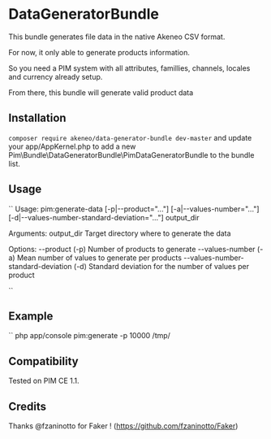 DataGeneratorBundle
===================

This bundle generates file data in the native Akeneo CSV format.

For now, it only able to generate products information.

So you need a PIM system with all attributes, famillies, channels, locales and currency already setup.

From there, this bundle will generate valid product data

Installation
------------
``
composer require akeneo/data-generator-bundle dev-master
``
and update your app/AppKernel.php to add a new Pim\\Bundle\\DataGeneratorBundle\\PimDataGeneratorBundle to the bundle list.


Usage
-----
``
Usage:
 pim:generate-data [-p|--product="..."] [-a|--values-number="..."] [-d|--values-number-standard-deviation="..."] output_dir

Arguments:
 output_dir                              Target directory where to generate the data

Options:
 --product (-p)                          Number of products to generate
 --values-number (-a)                    Mean number of values to generate per products
 --values-number-standard-deviation (-d) Standard deviation for the number of values per product

``

Example
-------
``
php app/console pim:generate -p 10000 /tmp/

Compatibility
-------------
Tested on PIM CE 1.1.


Credits
-------
Thanks @fzaninotto for Faker ! (https://github.com/fzaninotto/Faker)
